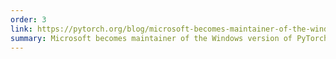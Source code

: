 ```yaml
---
order: 3
link: https://pytorch.org/blog/microsoft-becomes-maintainer-of-the-windows-version-of-pytorch/
summary: Microsoft becomes maintainer of the Windows version of PyTorch.
---
```


